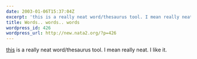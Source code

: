 ```yaml
---
date: 2003-01-06T15:37:04Z
excerpt: 'this is a really neat word/thesaurus tool. I mean really neat. I like it. '
title: Words.. words.. words
wordpress_id: 426
wordpress_url: http://new.nata2.org/?p=426
---
```


<a href="http://www.visualthesaurus.com/index.jsp">this</a> is a really neat word/thesaurus tool. I mean really neat. I like it. 
